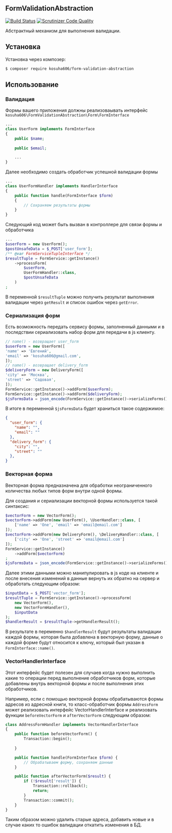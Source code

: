 FormValidationAbstraction
--
[![Build Status](https://travis-ci.org/kosuha606/form-validation-abstraction.svg?branch=master)](https://travis-ci.org/kosuha606/form-validation-abstraction)
[![Scrutinizer Code Quality](https://scrutinizer-ci.com/g/kosuha606/form-validation-abstraction/badges/quality-score.png?b=master)](https://scrutinizer-ci.com/g/kosuha606/form-validation-abstraction/?branch=master)

Абстрактный механизм для выполнения валидации.

## Установка

Установка через композер:

```bash
$ composer require kosuha606/form-validation-abstraction
```


## Использование

### Валидация

Формы вашего приложения должны реализоваывать интерфейс
`kosuha606\FormValidationAbstraction\Form\FormInterface`

```php
...
class UserForm implements FormInterface
{
    public $name;
    
    public $email;

    ...
}

```
Далее необходимо создать обработчик успешной валидации формы
```php
...
class UserFormHandler implements HandlerInterface
{
    public function handle(FormInterface $form)
    {
        // Сохраняем результаты формы
    }
}
```
Следующий код может быть вызван в контроллере для связи формы и обработчика
```php
...
$userForm = new UserForm();
$postUnsafeData = $_POST['user_form'];
/** @var FormServiceTupleInterface */
$resultTuple = FormService::getInstance()
    ->processForm(
        $userForm,
        UserFormHandler::class,
        $postUnsafeData
    )
;
```
В переменной `$resultTuple` можно получить результат выполнения валидации
через `getResult` и список ошибок через `getError`.

### Сериализация форм
Есть возможность передать сервису формы, заполненный данными и в последствии
сериализовать набор форм для передачи в js клиенту.

```php
// name() - возвращает user_form
$userForm = new UserForm([
'name' => 'Евгений',
'email' => 'kosuha606@gmail.com',
]);
// name() - возвращает delivery_form
$deliveryForm = new DeliveryForm([
'city' => 'Москва',
'street' => 'Садовая',
]);
FormService::getInstance()->addForm($userForm);
FormService::getInstance()->addForm($deliveryForm);
$jsFormsData = json_encode(FormService::getInstance()->serializeForms());
```
В итоге в переменной `$jsFormsData` будет храниться такое содержимое:
```json
{
  "user_form": {
    "name": "",
    "email": ""
  },
  "delivery_form": {
    "city": "",
    "street": ""
  },
}
```

### Векторная форма
Векторная форма предназначена для обработки неограниченного количества любых типов форм внутри одной формы.

Для создания и сериализации векторной формы используется такой синтаксис:
```php
$vectorForm = new VectorForm();
$vectorForm->addForm(new UserForm(), \UserHandler::class, [
    ['name' => 'One', 'email' => 'email@email.com']
]);
$vectorForm->addForm(new DeliveryForm(), \DeliveryHandler::class, [
    ['city' => 'One', 'street' => 'email@email.com']
]);
FormService::getInstance()
    ->addForm($vectorForm)
;
$jsFormsData = json_encode(FormService::getInstance()->serializeForms());
```
Далее этими данными можно манипулировать в js коде на клиенте и после внесения изменений
в данные вернуть их обратно на сервер и обработать следующим образом:
```php
$inputData = $_POST['vector_form'];
$resultTuple = FormService::getInstance()->processForm(
    new VectorForm(),
    new VectorFormHandler(),
    $inputData
);
$handlerResult = $resultTuple->getHandlerResult();
```
В результате в переменно `$handlerResult` будут результаты валидации каждой
формы, которая была добавлена в векторную форму, данные о каждой форме будут 
относится к ключу, который был указан в `FormInterface::name()`.

### VectorHandlerInterface

Этот интерфейс будет полезен для случаев когда нужно выполнить 
какие то операции перед выполнение обработчиков форм, которые добавлены
внутрь векторной формы и после выполнения этих обработчиков.

Например, если с помощью векторной формы обрабатываются формы адресов
из адресной книги, то класс-обработчик формы `AddressForm` может реализовать
интерфейс VectorHandlerInterface и реализовать функции `beforeVectorForm` и
`afterVectorForm` следующим образом:

```php
class AddressFormHandler implements VectorHandlerInterface
{
    public function beforeVectorForm() {
        Transaction::begin();
        
    }

    public function handle(FormInterface $form) {
        // Обрабатываем форму, сохраняем данные
    }

    public function afterVectorForm($result) {
        if (!$result['result']) {
            Transaction::rollback();
            return;
        }
        Transaction::commit();
    }
}
```

Таким образом можно удалить старые адреса, добавить новые и в случае
каких то ошибок валидации откатить изменения в БД.
